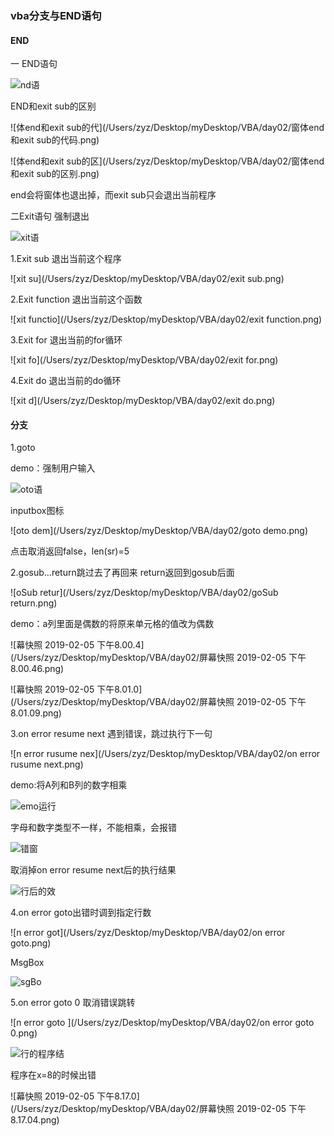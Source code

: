 ### vba分支与END语句

#### END

一 END语句

![nd语](/Users/zyz/Desktop/myDesktop/VBA/day02/end语句.png)

END和exit sub的区别

![体end和exit sub的代](/Users/zyz/Desktop/myDesktop/VBA/day02/窗体end和exit sub的代码.png)

![体end和exit sub的区](/Users/zyz/Desktop/myDesktop/VBA/day02/窗体end和exit sub的区别.png)

end会将窗体也退出掉，而exit sub只会退出当前程序

二Exit语句 强制退出

![xit语](/Users/zyz/Desktop/myDesktop/VBA/day02/exit语句.png)

1.Exit sub 退出当前这个程序

![xit su](/Users/zyz/Desktop/myDesktop/VBA/day02/exit sub.png)

2.Exit function 退出当前这个函数

![xit functio](/Users/zyz/Desktop/myDesktop/VBA/day02/exit function.png)

3.Exit for 退出当前的for循环

![xit fo](/Users/zyz/Desktop/myDesktop/VBA/day02/exit for.png)

4.Exit do 退出当前的do循环

![xit d](/Users/zyz/Desktop/myDesktop/VBA/day02/exit do.png)

#### 分支

1.goto 

demo：强制用户输入

![oto语](/Users/zyz/Desktop/myDesktop/VBA/day02/goto语句.png)

inputbox图标

![oto dem](/Users/zyz/Desktop/myDesktop/VBA/day02/goto demo.png)

点击取消返回false，len(sr)=5

2.gosub…return跳过去了再回来 return返回到gosub后面

![oSub retur](/Users/zyz/Desktop/myDesktop/VBA/day02/goSub return.png)

demo：a列里面是偶数的将原来单元格的值改为偶数

![幕快照 2019-02-05 下午8.00.4](/Users/zyz/Desktop/myDesktop/VBA/day02/屏幕快照 2019-02-05 下午8.00.46.png)

![幕快照 2019-02-05 下午8.01.0](/Users/zyz/Desktop/myDesktop/VBA/day02/屏幕快照 2019-02-05 下午8.01.09.png)

3.on error resume next 遇到错误，跳过执行下一句

![n error rusume nex](/Users/zyz/Desktop/myDesktop/VBA/day02/on error rusume next.png)

demo:将A列和B列的数字相乘

![emo运行](/Users/zyz/Desktop/myDesktop/VBA/day02/demo运行前.png)

字母和数字类型不一样，不能相乘，会报错

![错窗](/Users/zyz/Desktop/myDesktop/VBA/day02/报错窗口.png)

取消掉on error resume next后的执行结果

![行后的效](/Users/zyz/Desktop/myDesktop/VBA/day02/执行后的效果.png)

4.on error goto出错时调到指定行数

![n error got](/Users/zyz/Desktop/myDesktop/VBA/day02/on error goto.png)

MsgBox

![sgBo](/Users/zyz/Desktop/myDesktop/VBA/day02/msgBox.png)

5.on error goto 0 取消错误跳转

![n error goto ](/Users/zyz/Desktop/myDesktop/VBA/day02/on error goto 0.png)

![行的程序结](/Users/zyz/Desktop/myDesktop/VBA/day02/执行的程序结果.png)

程序在x=8的时候出错

![幕快照 2019-02-05 下午8.17.0](/Users/zyz/Desktop/myDesktop/VBA/day02/屏幕快照 2019-02-05 下午8.17.04.png)





















